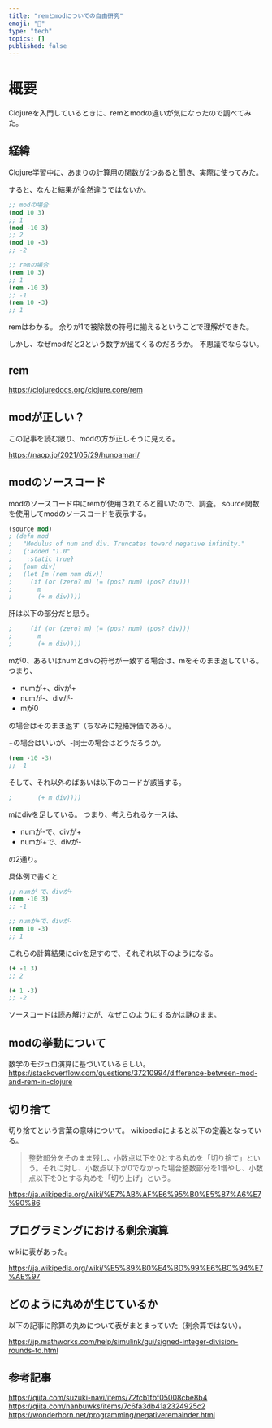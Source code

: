 ```yaml
---
title: "remとmodについての自由研究"
emoji: "👻"
type: "tech"
topics: []
published: false
---
```


# 概要

Clojureを入門しているときに、remとmodの違いが気になったので調べてみた。

## 経緯

Clojure学習中に、あまりの計算用の関数が2つあると聞き、実際に使ってみた。

すると、なんと結果が全然違うではないか。

```clojure
;; modの場合
(mod 10 3)
;; 1
(mod -10 3)
;; 2
(mod 10 -3)
;; -2

;; remの場合
(rem 10 3)
;; 1
(rem -10 3)
;; -1
(rem 10 -3)
;; 1
```

remはわかる。
余りが1で被除数の符号に揃えるということで理解ができた。

しかし、なぜmodだと2という数字が出てくるのだろうか。
不思議でならない。

## rem

https://clojuredocs.org/clojure.core/rem

## modが正しい？

この記事を読む限り、modの方が正しそうに見える。

https://naop.jp/2021/05/29/hunoamari/


## modのソースコード

modのソースコード中にremが使用されてると聞いたので、調査。
source関数を使用してmodのソースコードを表示する。

```clojure
(source mod)
; (defn mod
;   "Modulus of num and div. Truncates toward negative infinity."
;   {:added "1.0"
;    :static true}
;   [num div] 
;   (let [m (rem num div)] 
;     (if (or (zero? m) (= (pos? num) (pos? div)))
;       m 
;       (+ m div))))
```

肝は以下の部分だと思う。

```clojure
;     (if (or (zero? m) (= (pos? num) (pos? div)))
;       m 
;       (+ m div))))
```

mが0、あるいはnumとdivの符号が一致する場合は、mをそのまま返している。
つまり、

- numが+、divが+
- numが-、divが-
- mが0

の場合はそのまま返す（ちなみに短絡評価である）。

+の場合はいいが、-同士の場合はどうだろうか。

```clojure
(rem -10 -3)
;; -1
```

そして、それ以外のばあいは以下のコードが該当する。

```clojure
;       (+ m div))))
```

mにdivを足している。
つまり、考えられるケースは、

- numが-で、divが+
- numが+で、divが-

の2通り。

具体例で書くと

```clojure
;; numが-で、divが+
(rem -10 3)
;; -1

;; numが+で、divが-
(rem 10 -3)
;; 1
```

これらの計算結果にdivを足すので、それぞれ以下のようになる。

```clojure
(+ -1 3)
;; 2

(+ 1 -3)
;; -2
```

ソースコードは読み解けたが、なぜこのようにするかは謎のまま。

## modの挙動について

数学のモジュロ演算に基づいているらしい。
https://stackoverflow.com/questions/37210994/difference-between-mod-and-rem-in-clojure

## 切り捨て

切り捨てという言葉の意味について。
wikipediaによると以下の定義となっている。

> 整数部分をそのまま残し、小数点以下を0とする丸めを「切り捨て」という。それに対し、小数点以下が0でなかった場合整数部分を1増やし、小数点以下を0とする丸めを「切り上げ」という。
 
https://ja.wikipedia.org/wiki/%E7%AB%AF%E6%95%B0%E5%87%A6%E7%90%86


## プログラミングにおける剰余演算

wikiに表があった。

https://ja.wikipedia.org/wiki/%E5%89%B0%E4%BD%99%E6%BC%94%E7%AE%97

## どのように丸めが生じているか

以下の記事に除算の丸めについて表がまとまっていた（剰余算ではない）。

https://jp.mathworks.com/help/simulink/gui/signed-integer-division-rounds-to.html

## 参考記事
https://qiita.com/suzuki-navi/items/72fcb1fbf05008cbe8b4
https://qiita.com/nanbuwks/items/7c6fa3db41a2324925c2
https://wonderhorn.net/programming/negativeremainder.html